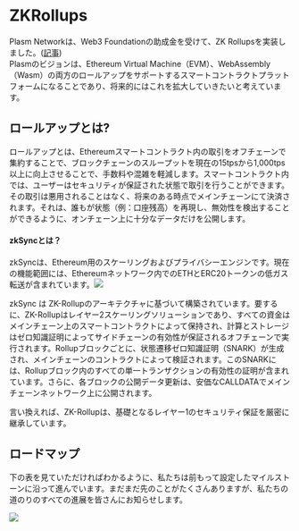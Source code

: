 # ZKRollups

Plasm Networkは、Web3 Foundationの助成金を受けて、ZK Rollupsを実装しました。\([記事](https://medium.com/plasm-network/plasm-network-team-receives-a-web3-foundation-open-grant-to-implement-zk-rollups-2faceeeeaf1e)\)  
Plasmのビジョンは、Ethereum Virtual Machine（EVM）、WebAssembly（Wasm）の両方のロールアップをサポートするスマートコントラクトプラットフォームになることであり、将来的にはこれを拡大していきたいと考えています。

## ロールアップとは? <a id="what-is-a-rollup"></a>

ロールアップとは、Ethereumスマートコントラクト内の取引をオフチェーンで集約することで、ブロックチェーンのスループットを現在の15tpsから1,000tps以上に向上させることで、手数料や混雑を軽減します。スマートコントラクト内では、ユーザーはセキュリティが保証された状態で取引を行うことができます。その取引は悪用されることはなく、将来のある時点でメインチェーンにて決済されます。それは、誰もが状態（例：口座残高）を再現し、無効性を検出することができるように、オンチェーン上に十分なデータだけを公開します。

#### zkSyncとは？ <a id="what-is-zksync"></a>

zkSyncは、Ethereum用のスケーリングおよびプライバシーエンジンです。現在の機能範囲には、Ethereumネットワーク内でのETHとERC20トークンの低ガス転送が含まれています。![](https://cdn-images-1.medium.com/max/800/1*nhUeqOVM1ij6dwSM_nLyaw.png)

zkSync は ZK-Rollupのアーキテクチャに基づいて構築されています。要するに、ZK-Rollupはレイヤー2スケーリングソリューションであり、すべての資金はメインチェーン上のスマートコントラクトによって保持され、計算とストレージはゼロ知識証明によってサイドチェーンの有効性が保証されるオフチェーンで実行されます。Rollupブロックごとに、状態遷移ゼロ知識証明（SNARK）が生成され、メインチェーンのコントラクトによって検証されます。このSNARKには、Rollupブロック内のすべての単一トランザクションの有効性の証明が含まれています。さらに、各ブロックの公開データ更新は、安価なCALLDATAでメインチェーンネットワーク上に公開されます。

言い換えれば、ZK-Rollupは、基礎となるレイヤー1のセキュリティ保証を厳密に継承しています。

## ロードマップ <a id="roadmap"></a>

下の表を見ていただければわかるように、私たちは前もって設定したマイルストーンに沿って進んでいます。まだまだ先のことがたくさんありますが、私たちの道のりのすべての進展を皆さんにお知らせします。

![](https://gblobscdn.gitbook.com/assets%2F-M8GVK5H7hOsGnYqg-7q%2F-MTV2l9E8kyfV_8sF0Ov%2F-MTV4-JkuEPF2Hoqj9Ft%2Fimage.png?alt=media&token=e1f74d12-f63d-40e6-8f9b-6d6784bf33b7)

